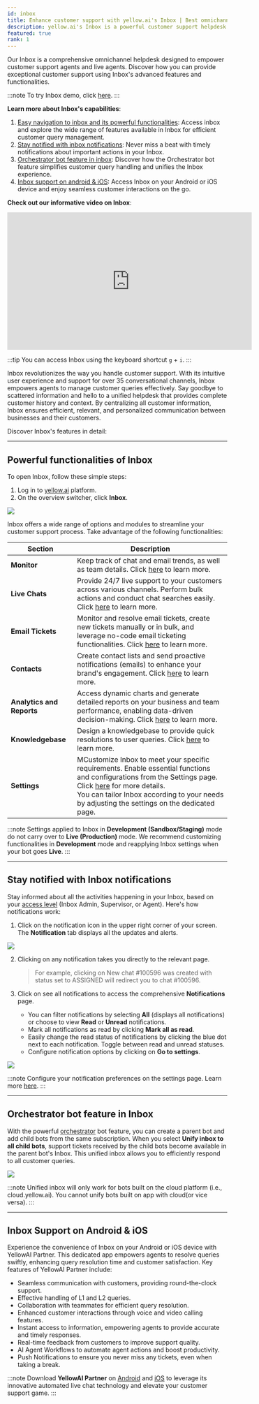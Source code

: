 ```yaml
---
id: inbox
title: Enhance customer support with yellow.ai's Inbox | Best omnichannel helpdesk
description: yellow.ai's Inbox is a powerful customer support helpdesk for agents, providing seamless management of customer queries across multiple channels. Learn about its functionalities, notifications, Orchestrator bot feature, and support on Android and iOS.
featured: true
rank: 1
---
```


Our Inbox is a comprehensive omnichannel helpdesk designed to empower customer support agents and live agents. Discover how you can provide exceptional customer support using Inbox's advanced features and functionalities.

:::note
To try Inbox demo, click [here](https://docs.yellow.ai/docs/platform_concepts/inbox/inbox_setup/inboxdemo). 
:::


**Learn more about Inbox's capabilities**:

1. [Easy navigation to inbox and its powerful functionalities](#i2): Access inbox and explore the wide range of features available in Inbox for efficient customer query management.
2. [Stay notified with inbox notifications](#i4): Never miss a beat with timely notifications about important actions in your Inbox.
3. [Orchestrator bot feature in inbox](#i5): Discover how the Orchestrator bot feature simplifies customer query handling and unifies the Inbox experience.
4. [Inbox support on android & iOS](#and_ios): Access Inbox on your Android or iOS device and enjoy seamless customer interactions on the go.

**Check out our informative video on Inbox**:

<iframe width="560" height="315" src="https://www.youtube.com/embed/UXM2-18QLds" title="YouTube video player" frameborder="0" allow="autoplay; clipboard-write; picture-in-picture" allowfullscreen></iframe>


:::tip
You can access Inbox using the keyboard shortcut `g` + `i`.
:::

Inbox revolutionizes the way you handle customer support. With its intuitive user experience and support for over 35 conversational channels, Inbox empowers agents to manage customer queries effectively. Say goodbye to scattered information and hello to a unified helpdesk that provides complete customer history and context. By centralizing all customer information, Inbox ensures efficient, relevant, and personalized communication between businesses and their customers.

Discover Inbox's features in detail:

-----


## <a name="i2"></a> Powerful functionalities of Inbox

To open Inbox, follow these simple steps:

1. Log in to [yellow.ai](https://cloud.yellow.ai/auth/login) platform.
2. On the overview switcher, click **Inbox**.

![](https://i.imgur.com/Brz9Pb5.png)

Inbox offers a wide range of options and modules to streamline your customer support process. Take advantage of the following functionalities:

| Section | Description |
| -------- | -------- |
| **Monitor**     | Keep track of chat and email trends, as well as team details. Click [here](https://docs.yellow.ai/docs/platform_concepts/inbox/monitor) to learn more.    |
|**Live Chats**| Provide 24/7 live support to your customers across various channels. Perform bulk actions and conduct chat searches easily. Click [here](https://docs.yellow.ai/docs/platform_concepts/inbox/chats/getstartedwithlivechat) to learn more. |
|**Email Tickets**| 	Monitor and resolve email tickets, create new tickets manually or in bulk, and leverage no-code email ticketing functionalities. Click [here](https://docs.yellow.ai/docs/platform_concepts/inbox/tickets/setupandconfig) to learn more.  |
|**Contacts**| Create contact lists and send proactive notifications (emails) to enhance your brand's engagement. Click [here](https://docs.yellow.ai/docs/platform_concepts/inbox/contacts) to learn more. |
|**Analytics and Reports**| Access dynamic charts and generate detailed reports on your business and team performance, enabling data-driven decision-making. Click [here](https://docs.yellow.ai/docs/platform_concepts/inbox/analytics-reports/analytics) to learn more.|
|**Knowledgebase**| Design a knowledgebase to provide quick resolutions to user queries. Click [here](https://docs.yellow.ai/docs/platform_concepts/inbox/knowledge-base/kboverview) to learn more. |
|**Settings**| MCustomize Inbox to meet your specific requirements. Enable essential functions and configurations from the Settings page. Click [here](https://docs.yellow.ai/docs/platform_concepts/inbox/inbox-settings/team/agents) for more details. <br/> You can tailor Inbox according to your needs by adjusting the settings on the dedicated page.|

:::note
Settings applied to Inbox in **Development (Sandbox/Staging)** mode do not carry over to **Live (Production)** mode. We recommend customizing functionalities in **Development** mode and reapplying Inbox settings when your bot goes **Live**.
:::

-------

## <a name="i4"></a> Stay notified with Inbox notifications

Stay informed about all the activities happening in your Inbox, based on your [access level](https://docs.yellow.ai/docs/platform_concepts/inbox/inbox_setup/supportagents) (Inbox Admin, Supervisor, or Agent). Here's how notifications work:



1. Click on the notification icon in the upper right corner of your screen. The **Notification** tab displays all the updates and alerts.

![](https://i.imgur.com/6hs6g7s.png)

2. Clicking on any notification takes you directly to the relevant page.
    > For example, clicking on New chat #100596 was created with status set to ASSIGNED will redirect you to chat #100596.

3. Click on see all notifications to access the comprehensive **Notifications** page.
    - You can filter notifications by selecting **All** (displays all notifications) or choose to view **Read** or **Unread** notifications.
    - Mark all notifications as read by clicking **Mark all as read**.
    - Easily change the read status of notifications by clicking the blue dot next to each notification. Toggle between read and unread statuses.
    - Configure notification options by clicking on **Go to settings**.

![](https://i.imgur.com/3KOSLYg.png)

:::note
Configure your notification preferences on the settings page. Learn more [here](https://docs.yellow.ai/docs/platform_concepts/inbox/inbox-settings/account/notification).
:::


--------


## <a name="i5"></a> Orchestrator bot feature in Inbox

With the powerful [orchestrator](https://docs.yellow.ai/docs/platform_concepts/studio/orchestrator) bot feature, you can create a parent bot and add child bots from the same subscription. When you select **Unify inbox to all child bots**, support tickets received by the child bots become available in the parent bot's Inbox. This unified inbox allows you to efficiently respond to all customer queries.

![](https://i.imgur.com/WsKX6Ph.png)


:::note
Unified inbox will only work for bots built on the cloud platform (i.e., cloud.yellow.ai). 
You cannot unify bots built on app with cloud(or vice versa).
:::


----

## <a name="and_ios"></a> Inbox Support on Android & iOS

Experience the convenience of Inbox on your Android or iOS device with YellowAI Partner. This dedicated app empowers agents to resolve queries swiftly, enhancing query resolution time and customer satisfaction. Key features of YellowAI Partner include:
- Seamless communication with customers, providing round-the-clock support.
- Effective handling of L1 and L2 queries.
- Collaboration with teammates for efficient query resolution.
- Enhanced customer interactions through voice and video calling features.
- Instant access to information, empowering agents to provide accurate and timely responses.
- Real-time feedback from customers to improve support quality.
- AI Agent Workflows to automate agent actions and boost productivity.
- Push Notifications to ensure you never miss any tickets, even when taking a break.

:::note
Download **YellowAI Partner** on [Android](https://play.google.com/store/apps/details?id=ai.yellow.supportagent&hl=en&gl=US) and [iOS](https://apps.apple.com/tr/app/yellowai-partner/id1612610646) to leverage its innovative automated live chat technology and elevate your customer support game.
:::